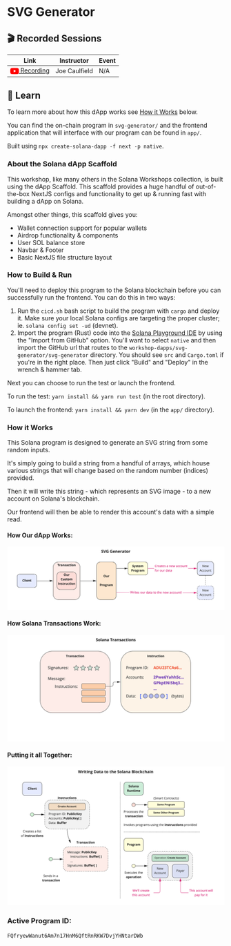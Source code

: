 # SVG Generator

## 🎬 Recorded Sessions
| Link | Instructor | Event |
| ---- | ---------- | ----- |
| [<img src="https://raw.githubusercontent.com/Solana-Workshops/.github/main/.docs/youtube-icon.png" alt="youtube" width="20" align="center"/> Recording](https://youtu.be/eajOS-_0PCk) | Joe Caulfield | N/A |

## 📗 Learn

To learn more about how this dApp works see [How it Works](#how-it-works) below.   
   
You can find the on-chain program in `svg-generator/` and the frontend application that will interface with our program can be found in `app/`.   
   
Built using `npx create-solana-dapp -f next -p native`.   

### About the Solana dApp Scaffold
This workshop, like many others in the Solana Workshops collection, is built using the dApp Scaffold. This scaffold provides a huge handful of out-of-the-box NextJS configs and functionality to get up & running fast with building a dApp on Solana.   
   
Amongst other things, this scaffold gives you:
* Wallet connection support for popular wallets
* Airdrop functionality & components
* User SOL balance store
* Navbar & Footer
* Basic NextJS file structure layout

### How to Build & Run

You'll need to deploy this program to the Solana blockchain before you can successfully run the frontend. You can do this in two ways:
1. Run the `cicd.sh` bash script to build the program with `cargo` and deploy it. Make sure your local Solana configs are targeting the proper cluster; ie. `solana config set -ud` (devnet).
2. Import the program (Rust) code into the [Solana Playground IDE](https://beta.solpg.io) by using the "Import from GitHub" option. You'll want to select `native` and then import the GitHub url that routes to the `workshop-dapps/svg-generator/svg-generator` directory. You should see `src` and `Cargo.toml` if you're in the right place. Then just click "Build" and "Deploy" in the wrench & hammer tab.
   
Next you can choose to run the test or launch the frontend.   
   
To run the test: `yarn install && yarn run test` (in the root directory).   
   
To launch the frontend: `yarn install && yarn dev` (in the `app/` directory).

### How it Works

This Solana program is designed to generate an SVG string from some random inputs.   
   
It's simply going to build a string from a handful of arrays, which house various strings that will change based on the random number (indices) provided.   

Then it will write this string - which represents an SVG image - to a new account on Solana's blockchain.   
   
Our frontend will then be able to render this account's data with a simple read.

#### How Our dApp Works:
![](./svg_generator.jpg)
#### How Solana Transactions Work:
![](./solana_transactions.jpg)
#### Putting it all Together:
![](./writing_data.jpg)

### Active Program ID:
```shell
FQfryewWanut6Am7n17HnM6QftRnRKW7DvjYHNtarDWb
```